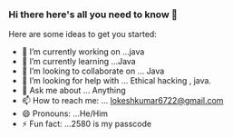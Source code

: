 ### Hi there here's all you need to know 👋




Here are some ideas to get you started:

- 🔭 I’m currently working on ...java
- 🌱 I’m currently learning ...Java
- 👯 I’m looking to collaborate on ... Java
- 🤔 I’m looking for help with ... Ethical hacking , java.
- 💬 Ask me about ... Anything
- 📫 How to reach me: ... lokeshkumar6722@gmail.com
- 😄 Pronouns: ...He/Him
- ⚡ Fun fact: ...2580 is my passcode

